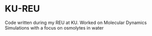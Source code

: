 # KU-REU
Code written during my REU at KU. Worked on Molecular Dynamics Simulations with a focus on osmolytes in water
